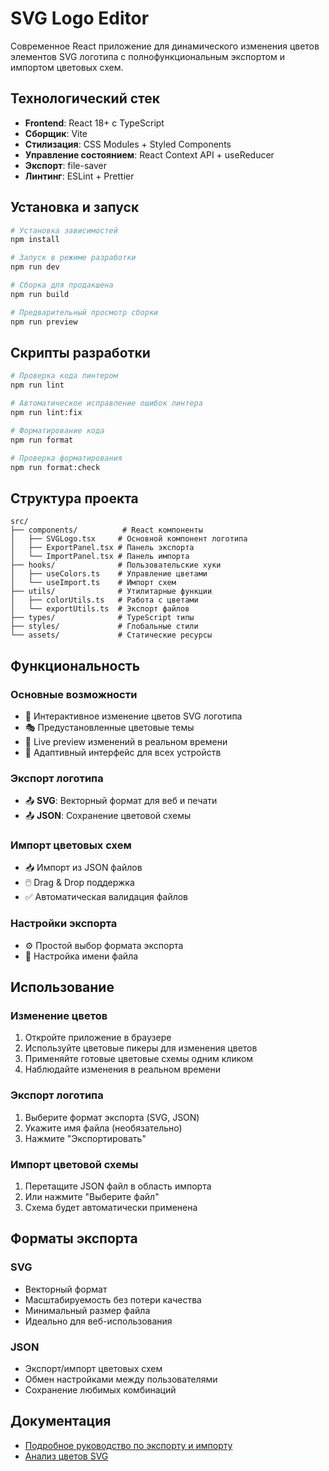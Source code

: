 # SVG Logo Editor

Современное React приложение для динамического изменения цветов элементов SVG логотипа с полнофункциональным экспортом и импортом цветовых схем.

## Технологический стек

- **Frontend**: React 18+ с TypeScript
- **Сборщик**: Vite
- **Стилизация**: CSS Modules + Styled Components
- **Управление состоянием**: React Context API + useReducer
- **Экспорт**: file-saver
- **Линтинг**: ESLint + Prettier

## Установка и запуск

```bash
# Установка зависимостей
npm install

# Запуск в режиме разработки
npm run dev

# Сборка для продакшена
npm run build

# Предварительный просмотр сборки
npm run preview
```

## Скрипты разработки

```bash
# Проверка кода линтером
npm run lint

# Автоматическое исправление ошибок линтера
npm run lint:fix

# Форматирование кода
npm run format

# Проверка форматирования
npm run format:check
```

## Структура проекта

```
src/
├── components/          # React компоненты
│   ├── SVGLogo.tsx     # Основной компонент логотипа
│   ├── ExportPanel.tsx # Панель экспорта
│   └── ImportPanel.tsx # Панель импорта
├── hooks/              # Пользовательские хуки
│   ├── useColors.ts    # Управление цветами
│   └── useImport.ts    # Импорт схем
├── utils/              # Утилитарные функции
│   ├── colorUtils.ts   # Работа с цветами
│   └── exportUtils.ts  # Экспорт файлов
├── types/              # TypeScript типы
├── styles/             # Глобальные стили
└── assets/             # Статические ресурсы
```

## Функциональность

### Основные возможности
- 🎨 Интерактивное изменение цветов SVG логотипа
- 🎭 Предустановленные цветовые темы
- 🔄 Live preview изменений в реальном времени
- 📱 Адаптивный интерфейс для всех устройств

### Экспорт логотипа
- 📤 **SVG**: Векторный формат для веб и печати
- 📤 **JSON**: Сохранение цветовой схемы

### Импорт цветовых схем
- 📥 Импорт из JSON файлов
- 🖱️ Drag & Drop поддержка
- ✅ Автоматическая валидация файлов

### Настройки экспорта
- ⚙️ Простой выбор формата экспорта
- 📝 Настройка имени файла

## Использование

### Изменение цветов
1. Откройте приложение в браузере
2. Используйте цветовые пикеры для изменения цветов
3. Применяйте готовые цветовые схемы одним кликом
4. Наблюдайте изменения в реальном времени

### Экспорт логотипа
1. Выберите формат экспорта (SVG, JSON)
2. Укажите имя файла (необязательно)
3. Нажмите "Экспортировать"

### Импорт цветовой схемы
1. Перетащите JSON файл в область импорта
2. Или нажмите "Выберите файл"
3. Схема будет автоматически применена

## Форматы экспорта

### SVG
- Векторный формат
- Масштабируемость без потери качества
- Минимальный размер файла
- Идеально для веб-использования

### JSON
- Экспорт/импорт цветовых схем
- Обмен настройками между пользователями
- Сохранение любимых комбинаций

## Документация

- [Подробное руководство по экспорту и импорту](docs/export-import-guide.md)
- [Анализ цветов SVG](svg-color-analysis.md)
